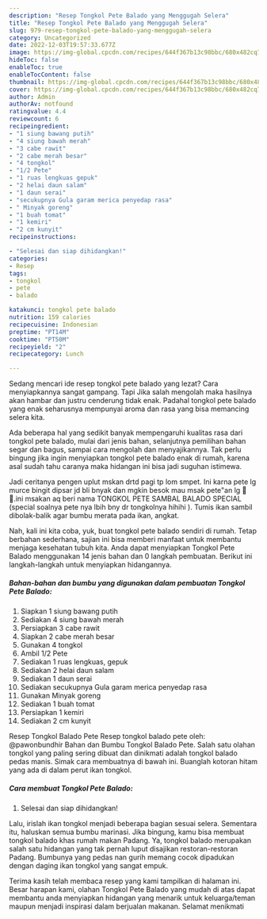 ```yaml
---
description: "Resep Tongkol Pete Balado yang Menggugah Selera"
title: "Resep Tongkol Pete Balado yang Menggugah Selera"
slug: 979-resep-tongkol-pete-balado-yang-menggugah-selera
category: Uncategorized
date: 2022-12-03T19:57:33.677Z
image: https://img-global.cpcdn.com/recipes/644f367b13c98bbc/680x482cq70/tongkol-pete-balado-foto-resep-utama.jpg
hideToc: false
enableToc: true
enableTocContent: false
thumbnail: https://img-global.cpcdn.com/recipes/644f367b13c98bbc/680x482cq70/tongkol-pete-balado-foto-resep-utama.jpg
cover: https://img-global.cpcdn.com/recipes/644f367b13c98bbc/680x482cq70/tongkol-pete-balado-foto-resep-utama.jpg
author: Admin
authorAv: notfound
ratingvalue: 4.4
reviewcount: 6
recipeingredient:
- "1 siung bawang putih"
- "4 siung bawah merah"
- "3 cabe rawit"
- "2 cabe merah besar"
- "4 tongkol"
- "1/2 Pete"
- "1 ruas lengkuas gepuk"
- "2 helai daun salam"
- "1 daun serai"
- "secukupnya Gula garam merica penyedap rasa"
- " Minyak goreng"
- "1 buah tomat"
- "1 kemiri"
- "2 cm kunyit"
recipeinstructions:

- "Selesai dan siap dihidangkan!"
categories:
- Resep
tags:
- tongkol
- pete
- balado

katakunci: tongkol pete balado 
nutrition: 159 calories
recipecuisine: Indonesian
preptime: "PT14M"
cooktime: "PT50M"
recipeyield: "2"
recipecategory: Lunch

---
```



Sedang mencari ide resep tongkol pete balado yang lezat? Cara menyiapkannya sangat gampang. Tapi Jika salah mengolah maka hasilnya akan hambar dan justru cenderung tidak enak. Padahal tongkol pete balado yang enak seharusnya mempunyai aroma dan rasa yang bisa memancing selera kita.


Ada beberapa hal yang sedikit banyak mempengaruhi kualitas rasa dari tongkol pete balado, mulai dari jenis bahan, selanjutnya pemilihan bahan segar dan bagus, sampai cara mengolah dan menyajikannya. Tak perlu bingung jika ingin menyiapkan tongkol pete balado enak di rumah, karena asal sudah tahu caranya maka hidangan ini bisa jadi suguhan istimewa.

Jadi ceritanya pengen uplut mskan drtd pagi tp lom smpet. Ini karna pete lg murce bingit dipsar jd bli bnyak dan mgkin besok mau msak pete&#34;an lg 🤣😁.ini msakan aq beri nama TONGKOL PETE SAMBAL BALADO SPECIAL (special soalnya pete nya lbih bny dr tongkolnya hihihi ). Tumis ikan sambil dibolak-balik agar bumbu merata pada ikan, angkat.


Nah, kali ini kita coba, yuk, buat tongkol pete balado sendiri di rumah. Tetap berbahan sederhana, sajian ini bisa memberi manfaat untuk membantu menjaga kesehatan tubuh kita. Anda dapat menyiapkan Tongkol Pete Balado menggunakan 14 jenis bahan dan 0 langkah pembuatan. Berikut ini langkah-langkah untuk menyiapkan hidangannya.

<!--inarticleads1-->

##### Bahan-bahan dan bumbu yang digunakan dalam pembuatan Tongkol Pete Balado:

1. Siapkan 1 siung bawang putih
1. Sediakan 4 siung bawah merah
1. Persiapkan 3 cabe rawit
1. Siapkan 2 cabe merah besar
1. Gunakan 4 tongkol
1. Ambil 1/2 Pete
1. Sediakan 1 ruas lengkuas, gepuk
1. Sediakan 2 helai daun salam
1. Sediakan 1 daun serai
1. Sediakan secukupnya Gula garam merica penyedap rasa
1. Gunakan  Minyak goreng
1. Sediakan 1 buah tomat
1. Persiapkan 1 kemiri
1. Sediakan 2 cm kunyit


Resep Tongkol Balado Pete Resep tongkol balado pete oleh: @pawonbundhir Bahan dan Bumbu Tongkol Balado Pete. Salah satu olahan tongkol yang paling sering dibuat dan dinikmati adalah tongkol balado pedas manis. Simak cara membuatnya di bawah ini. Buanglah kotoran hitam yang ada di dalam perut ikan tongkol. 

<!--inarticleads2-->

##### Cara membuat Tongkol Pete Balado:


1. Selesai dan siap dihidangkan!

Lalu, irislah ikan tongkol menjadi beberapa bagian sesuai selera. Sementara itu, haluskan semua bumbu marinasi. Jika bingung, kamu bisa membuat tongkol balado khas rumah makan Padang. Ya, tongkol balado merupakan salah satu hidangan yang tak pernah luput disajikan restoran-restoran Padang. Bumbunya yang pedas nan gurih memang cocok dipadukan dengan daging ikan tongkol yang sangat empuk. 

Terima kasih telah membaca resep yang kami tampilkan di halaman ini. Besar harapan kami, olahan Tongkol Pete Balado yang mudah di atas dapat membantu anda menyiapkan hidangan yang menarik untuk keluarga/teman maupun menjadi inspirasi dalam berjualan makanan. Selamat menikmati
